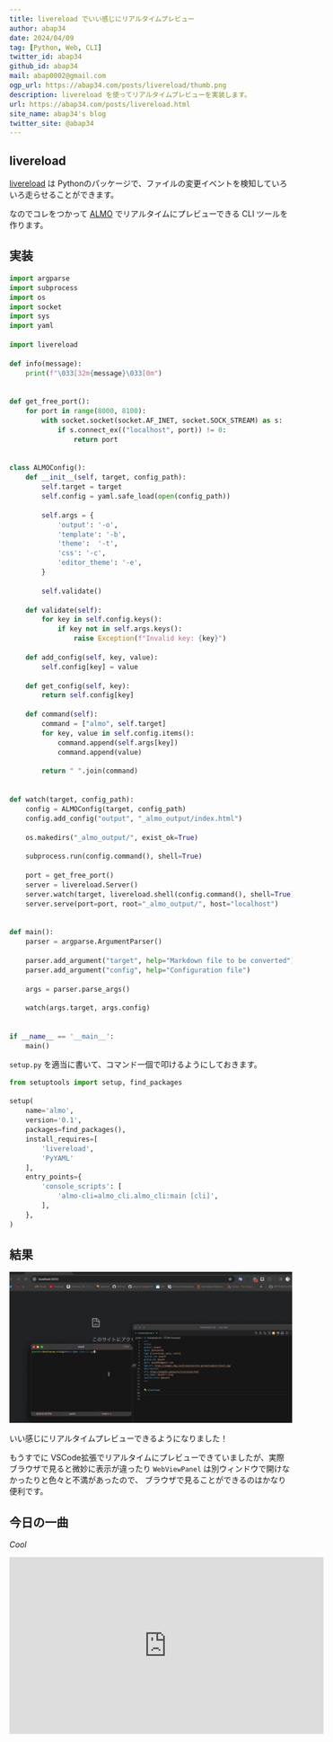 ```yaml
---
title: livereload でいい感じにリアルタイムプレビュー
author: abap34
date: 2024/04/09
tag: [Python, Web, CLI]
twitter_id: abap34
github_id: abap34
mail: abap0002@gmail.com
ogp_url: https://abap34.com/posts/livereload/thumb.png
description: livereload を使ってリアルタイムプレビューを実装します。
url: https://abap34.com/posts/livereload.html
site_name: abap34's blog
twitter_site: @abap34
---
```


## livereload

[livereload](https://livereload.readthedocs.io/en/latest/) は Pythonのパッケージで、ファイルの変更イベントを検知していろいろ走らせることができます。


なのでコレをつかって [ALMO](https://github.com/abap34/ALMO) でリアルタイムにプレビューできる CLI ツールを作ります。

## 実装


```python
import argparse
import subprocess
import os
import socket
import sys
import yaml

import livereload

def info(message):
    print(f"\033[32m{message}\033[0m")


def get_free_port():
    for port in range(8000, 8100):
        with socket.socket(socket.AF_INET, socket.SOCK_STREAM) as s:
            if s.connect_ex(("localhost", port)) != 0:
                return port


class ALMOConfig():
    def __init__(self, target, config_path):
        self.target = target
        self.config = yaml.safe_load(open(config_path))

        self.args = {
            'output': '-o',
            'template': '-b',
            'theme':  '-t',
            'css': '-c',
            'editor_theme': '-e',
        }

        self.validate()

    def validate(self):
        for key in self.config.keys():
            if key not in self.args.keys():
                raise Exception(f"Invalid key: {key}")

    def add_config(self, key, value):
        self.config[key] = value

    def get_config(self, key):
        return self.config[key]
            
    def command(self):
        command = ["almo", self.target]
        for key, value in self.config.items():
            command.append(self.args[key])
            command.append(value)
        
        return " ".join(command)


def watch(target, config_path):
    config = ALMOConfig(target, config_path)
    config.add_config("output", "_almo_output/index.html")
    
    os.makedirs("_almo_output/", exist_ok=True)
    
    subprocess.run(config.command(), shell=True)

    port = get_free_port()
    server = livereload.Server()
    server.watch(target, livereload.shell(config.command(), shell=True))
    server.serve(port=port, root="_almo_output/", host="localhost")


def main():
    parser = argparse.ArgumentParser()

    parser.add_argument("target", help="Markdown file to be converted")
    parser.add_argument("config", help="Configuration file")

    args = parser.parse_args()

    watch(args.target, args.config)
    
    
if __name__ == '__main__':
    main()
```


`setup.py` を適当に書いて、コマンド一個で叩けるようにしておきます。

```python
from setuptools import setup, find_packages

setup(
    name='almo',
    version='0.1',
    packages=find_packages(),
    install_requires=[
        'livereload',
        'PyYAML'
    ],
    entry_points={
        'console_scripts': [
            'almo-cli=almo_cli.almo_cli:main [cli]',
        ],
    },
)
```




## 結果

![](livereload/demo.gif)


いい感じにリアルタイムプレビューできるようになりました！ 


もうすでに VSCode拡張でリアルタイムにプレビューできていましたが、実際ブラウザで見ると微妙に表示が違ったり `WebViewPanel` は別ウィンドウで開けなかったりと色々と不満があったので、
ブラウザで見ることができるのはかなり便利です。


## 今日の一曲

*Cool*


<iframe width="560" height="315" src="https://www.youtube.com/embed/XEKPn3WbksE?si=ac7SmasFiL-TYLkM" title="YouTube video player" frameborder="0" allow="accelerometer; autoplay; clipboard-write; encrypted-media; gyroscope; picture-in-picture; web-share" referrerpolicy="strict-origin-when-cross-origin" allowfullscreen></iframe>


